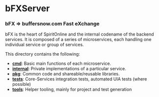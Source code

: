 # bFXServer

### bFX => buffersnow.com Fast eXchange

bFX is the heart of SpiritOnline and the internal codename of the backend services. It is composed of a series of microservices, each handling one individual service or group of services.

This directory contains the following:

- [**cmd**](./cmd): Basic main functions of each microservice.
- [**internal**](./internal): Private implementations of a particular service.
- [**pkg**](./pkg): Common code and shareable/reusable libraries.
- [**tests**](./tests): Core-Services integration tests, automated UIA tests (where possible)
- [**tools**](./tools): Helper tooling, mainly for project and test generation
